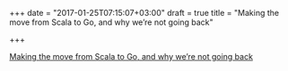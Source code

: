 +++
date = "2017-01-25T07:15:07+03:00"
draft = true
title = "Making the move from Scala to Go, and why we’re not going back"

+++

<p><a href="https://movio.co/blog/migrate-Scala-to-Go">Making the move from Scala to Go, and why we’re not going back</a></p>
